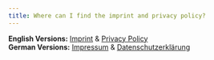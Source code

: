 ```yaml
---
title: Where can I find the imprint and privacy policy?
---
```


**English Versions:** [Imprint](https://pdf-archiver.io/imprint/) & [Privacy Policy](https://pdf-archiver.io/privacy/)<br>
**German Versions:** [Impressum](https://pdf-archiver.io/de/imprint/) & [Datenschutzerklärung](https://pdf-archiver.io/de/privacy/)
